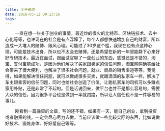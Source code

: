 ```yaml
---
title: 关于融资
date: 2018-03-12 00:23:16
tags:
---
```



&ensp;&ensp;&emsp;  一直在想一些关于创业的事情，最近炒的很火的比特币、区块链技术、去中心化等等，也许现在的社会是有点浮躁了，每个人都想快速增加自己的财富，所以造成一大堆人的赌博、跟风心理。可能过了30岁这个槛，我现在也有点这种心理，可能是技术出身，所以也不太会去赌博，还是希望在新的一年里能静下心来好好专研技术。最近在面试，跟面试官聊了一些创业的东西，感觉还是不错的，淘宝、支付宝能成功，是因为他们解决了买家跟卖家的信任问题，淘宝网购确实给社会带来了很大便利，也解决了很多社会问题，就业、商品的销售渠道等等。我觉得，如果能解决信任问题，就可以做成很多买卖，就跟滴滴的私家车一样，解决了车主跟乘客的信任问题，同时也给社会创造了价值，让跑私家车的司机可以多赚点家用补贴，还是非常了不起的。但是话说回来，做平台也并不是那么容易的，需要大众的信任，因为很多平台也是做到一半就跑路，所以让人信任也不是一件容易的事儿。

   &ensp;&ensp;&emsp;  刚看到一篇融资的文章，写的还不错，如果有一天，能自己创业，拿到投资或者融资的钱，一定会尽心尽力去做，当前应该做一些比较实际的东西，比如说做好技术、锻炼身体、好好爱自己等等。
